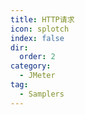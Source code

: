 ```yaml
---
title: HTTP请求
icon: splotch
index: false
dir:
  order: 2
category:
  - JMeter
tag:
  - Samplers
---
```


<Catalog />
